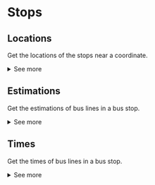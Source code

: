 # Stops

## Locations
Get the locations of the stops near a coordinate.
<details>
<summary>See more</summary>
To get the locations of the stops near a coordinate, you need to make a GET request to the following URL:
- `{url}/v1/stops/locations?latitude={lat}&longitude={lon}` to get the locations of the stops near a coordinate.

The response code will be `200` or `400`.

### Example Request
```GET http://localhost:8080/v1/bus/stops/locations?latitude=40.37043738780061&longitude=-3.536834949732102```

### Example Response
```json
[
    {
        "codStop": "8_12204",
        "codMode": "8",
        "name": "PºFERROCARRIL-EST.RIVAS URBANIZACIONES",
        "latitude": 40.3671531677246,
        "longitude": -3.54778170585632
    },
    {
        "codStop": "8_15947",
        "codMode": "8",
        "name": "AV.GABRIEL GARCÍA MÁRQUEZ-INSTITUTO",
        "latitude": 40.3627853393555,
        "longitude": -3.54777002334595
    },
    {
        "codStop": "8_16042",
        "codMode": "8",
        "name": "AV.GABRIEL GARCÍA MÁRQUEZ-INSTITUTO",
        "latitude": 40.3627777099609,
        "longitude": -3.54751086235046
    },
    {
        "codStop": "8_07507",
        "codMode": "8",
        "name": "AV.ALMENDROS-BOROS",
        "latitude": 40.361930847168,
        "longitude": -3.53953075408936
    },
    {
        "codStop": "8_07508",
        "codMode": "8",
        "name": "AV.ALMENDROS-URB.EL TEJAR",
        "latitude": 40.3631210327148,
        "longitude": -3.53739666938782
    },
    {
        "codStop": "8_07509",
        "codMode": "8",
        "name": "AV.ALMENDROS-ACEBO",
        "latitude": 40.3652534484863,
        "longitude": -3.5324432849884
    },
    {
        "codStop": "8_07511",
        "codMode": "8",
        "name": "AV.ALMENDROS-RÍO JARAMA",
        "latitude": 40.3654327392578,
        "longitude": -3.53239750862122
    },
    {
        "codStop": "8_07512",
        "codMode": "8",
        "name": "AV.ALMENDROS-ÓPERA",
        "latitude": 40.3632011413574,
        "longitude": -3.53753852844238
    },
    {
        "codStop": "8_07513",
        "codMode": "8",
        "name": "AV.ALMENDROS-AV.ZARZUELA",
        "latitude": 40.3620491027832,
        "longitude": -3.53964948654175
    },
    {
        "codStop": "8_11623",
        "codMode": "9",
        "name": "ENCINA VERDE-COLEGIO",
        "latitude": 40.3617095947266,
        "longitude": -3.53329873085022
    },
    {
        "codStop": "8_11624",
        "codMode": "9",
        "name": "ALOE-ACEBO",
        "latitude": 40.363208770752,
        "longitude": -3.5305073261261
    },
    {
        "codStop": "8_12610",
        "codMode": "9",
        "name": "ALOE-ACEBO",
        "latitude": 40.3632888793945,
        "longitude": -3.53059053421021
    },
    {
        "codStop": "8_15947",
        "codMode": "8",
        "name": "AV.GABRIEL GARCÍA MÁRQUEZ-INSTITUTO",
        "latitude": 40.3627853393555,
        "longitude": -3.54777002334595
    },
    {
        "codStop": "8_16042",
        "codMode": "8",
        "name": "AV.GABRIEL GARCÍA MÁRQUEZ-INSTITUTO",
        "latitude": 40.3627777099609,
        "longitude": -3.54751086235046
    },
    {
        "codStop": "8_20470",
        "codMode": "9",
        "name": "ALOE-TORCADA",
        "latitude": 40.3617324829102,
        "longitude": -3.53391122817993
    },
    {
        "codStop": "8_09012",
        "codMode": "8",
        "name": "AV.ALMENDROS-COLEGIO",
        "latitude": 40.3717498779297,
        "longitude": -3.53174066543579
    },
    {
        "codStop": "8_09069",
        "codMode": "8",
        "name": "AV.ALMENDROS-COLEGIO",
        "latitude": 40.3716430664063,
        "longitude": -3.53188109397888
    },
    {
        "codStop": "8_09070",
        "codMode": "8",
        "name": "PºCHOPERA-INSTITUTO",
        "latitude": 40.3688049316406,
        "longitude": -3.53151726722717
    },
    {
        "codStop": "8_09099",
        "codMode": "8",
        "name": "AV.COVIBAR-PZA.VALENCIA",
        "latitude": 40.3633995056152,
        "longitude": -3.54731559753418
    },
    {
        "codStop": "8_09102",
        "codMode": "8",
        "name": "PºCHOPERA-INSTITUTO",
        "latitude": 40.3686790466309,
        "longitude": -3.53151631355286
    },
    {
        "codStop": "8_11605",
        "codMode": "8",
        "name": "AV.ALMENDROS-CENTRO COMERCIAL",
        "latitude": 40.3758277893066,
        "longitude": -3.53264427185059
    },
    {
        "codStop": "8_11607",
        "codMode": "8",
        "name": "PºPROVINCIAS-COLEGIO",
        "latitude": 40.3734741210938,
        "longitude": -3.53724336624146
    },
    {
        "codStop": "8_11609",
        "codMode": "8",
        "name": "PºPROVINCIAS-VALLADOLID",
        "latitude": 40.3713874816895,
        "longitude": -3.54220938682556
    },
    {
        "codStop": "8_11610",
        "codMode": "8",
        "name": "PºPROVINCIAS-RONDA DE GIJÓN",
        "latitude": 40.3718414306641,
        "longitude": -3.54098796844482
    },
    {
        "codStop": "8_11612",
        "codMode": "8",
        "name": "PºPROVINCIAS-RONDA DE OVIEDO",
        "latitude": 40.3692321777344,
        "longitude": -3.54795169830322
    },
    {
        "codStop": "8_11614",
        "codMode": "8",
        "name": "PºCHOPERA-ROBLES",
        "latitude": 40.3675956726074,
        "longitude": -3.53413414955139
    },
    {
        "codStop": "8_11615",
        "codMode": "8",
        "name": "PºCHOPERA-ROBLES",
        "latitude": 40.3670883178711,
        "longitude": -3.53499007225037
    },
    {
        "codStop": "8_11616",
        "codMode": "8",
        "name": "PºCHOPERA-TILOS",
        "latitude": 40.3655128479004,
        "longitude": -3.5386757850647
    },
    {
        "codStop": "8_11617",
        "codMode": "8",
        "name": "PºCHOPERA-TILOS",
        "latitude": 40.3654937744141,
        "longitude": -3.53838133811951
    },
    {
        "codStop": "8_11618",
        "codMode": "8",
        "name": "NIBELUNGOS-AV.ZARZUELA",
        "latitude": 40.3640365600586,
        "longitude": -3.54179692268372
    },
    {
        "codStop": "8_11619",
        "codMode": "8",
        "name": "NIBELUNGOS-AV.ZARZUELA",
        "latitude": 40.3639640808105,
        "longitude": -3.5417492389679
    },
    {
        "codStop": "8_12060",
        "codMode": "8",
        "name": "PºLAS PROVINCIAS-SEVILLA",
        "latitude": 40.3753128051758,
        "longitude": -3.52945971488953
    },
    {
        "codStop": "8_12061",
        "codMode": "8",
        "name": "PICOS DE URBIÓN-HUELVA",
        "latitude": 40.373779296875,
        "longitude": -3.52541923522949
    },
    {
        "codStop": "8_12062",
        "codMode": "8",
        "name": "PICOS DE URBIÓN-CERPA",
        "latitude": 40.3731651306152,
        "longitude": -3.52974915504456
    },
    {
        "codStop": "8_12063",
        "codMode": "8",
        "name": "PICOS DE URBIÓN-CAZORLA",
        "latitude": 40.3730850219727,
        "longitude": -3.52959537506104
    },
    {
        "codStop": "8_12064",
        "codMode": "8",
        "name": "PICOS DE URBIÓN-CAÑADAS",
        "latitude": 40.3737373352051,
        "longitude": -3.52517151832581
    },
    {
        "codStop": "8_12065",
        "codMode": "8",
        "name": "PºLAS PROVINCIAS-SEVILLA",
        "latitude": 40.3754920959473,
        "longitude": -3.52964973449707
    },
    {
        "codStop": "8_12203",
        "codMode": "8",
        "name": "PºPROVINCIAS-CÁCERES",
        "latitude": 40.3691520690918,
        "longitude": -3.54778623580933
    },
    {
        "codStop": "8_12204",
        "codMode": "8",
        "name": "PºFERROCARRIL-EST.RIVAS URBANIZACIONES",
        "latitude": 40.3671531677246,
        "longitude": -3.54778170585632
    },
    {
        "codStop": "8_16069",
        "codMode": "8",
        "name": "PºFERROCARRIL-EST.RIVAS URBANIZACIONES",
        "latitude": 40.3673248291016,
        "longitude": -3.5477831363678
    },
    {
        "codStop": "8_18266",
        "codMode": "8",
        "name": "AV.ALMENDROS-ISADORA DUNCAN",
        "latitude": 40.3789443969727,
        "longitude": -3.53319907188416
    },
    {
        "codStop": "8_18777",
        "codMode": "8",
        "name": "AV.ALMENDROS-DÉBORA ARANGO",
        "latitude": 40.3756141662598,
        "longitude": -3.53235983848572
    },
    {
        "codStop": "8_18778",
        "codMode": "8",
        "name": "AV.ALMENDROS-ISADORA DUNCAN",
        "latitude": 40.3786735534668,
        "longitude": -3.53277277946472
    },
    {
        "codStop": "8_18779",
        "codMode": "8",
        "name": "AV.OCHO DE MARZO-CIUDAD EDUCATIVA",
        "latitude": 40.3790512084961,
        "longitude": -3.53718161582947
    },
    {
        "codStop": "8_18780",
        "codMode": "8",
        "name": "AV.TIERRA-AV.OCHO DE MARZO",
        "latitude": 40.3781394958496,
        "longitude": -3.53928303718567
    },
    {
        "codStop": "8_18781",
        "codMode": "8",
        "name": "PºPROVINCIAS-SAN SEBASTIÁN",
        "latitude": 40.3733444213867,
        "longitude": -3.53819632530212
    },
    {
        "codStop": "8_18782",
        "codMode": "8",
        "name": "AV.TIERRA-AV.OCHO DE MARZO",
        "latitude": 40.3781242370605,
        "longitude": -3.53870558738709
    },
    {
        "codStop": "8_18783",
        "codMode": "8",
        "name": "AV.OCHO DE MARZO-CIUDAD EDUCATIVA",
        "latitude": 40.3788528442383,
        "longitude": -3.53666162490845
    },
    {
        "codStop": "8_20276",
        "codMode": "8",
        "name": "AV.TIERRA-DULCE CHACÓN",
        "latitude": 40.3747901916504,
        "longitude": -3.53923273086548
    },
    {
        "codStop": "8_20277",
        "codMode": "8",
        "name": "AV.TIERRA-DULCE CHACÓN",
        "latitude": 40.3748626708984,
        "longitude": -3.53896236419678
    },
    {
        "codStop": "8_20708",
        "codMode": "8",
        "name": "PºPROVINCIAS-AV.VÍCTIMAS DEL TERRORISMO",
        "latitude": 40.3703002929688,
        "longitude": -3.54563999176025
    },
    {
        "codStop": "8_20709",
        "codMode": "8",
        "name": "PºPROVINCIAS-AV.VÍCTIMAS DEL TERRORISMO",
        "latitude": 40.3701553344727,
        "longitude": -3.54533267021179
    },
    {
        "codStop": "8_09099",
        "codMode": "8",
        "name": "AV.COVIBAR-PZA.VALENCIA",
        "latitude": 40.3633995056152,
        "longitude": -3.54731559753418
    },
    {
        "codStop": "8_09100",
        "codMode": "9",
        "name": "AV.COVIBAR-INSTITUTO",
        "latitude": 40.3634071350098,
        "longitude": -3.54751586914063
    },
    {
        "codStop": "8_07507",
        "codMode": "8",
        "name": "AV.ALMENDROS-BOROS",
        "latitude": 40.361930847168,
        "longitude": -3.53953075408936
    },
    {
        "codStop": "8_07508",
        "codMode": "8",
        "name": "AV.ALMENDROS-URB.EL TEJAR",
        "latitude": 40.3631210327148,
        "longitude": -3.53739666938782
    },
    {
        "codStop": "8_07509",
        "codMode": "8",
        "name": "AV.ALMENDROS-ACEBO",
        "latitude": 40.3652534484863,
        "longitude": -3.5324432849884
    },
    {
        "codStop": "8_07511",
        "codMode": "8",
        "name": "AV.ALMENDROS-RÍO JARAMA",
        "latitude": 40.3654327392578,
        "longitude": -3.53239750862122
    },
    {
        "codStop": "8_07512",
        "codMode": "8",
        "name": "AV.ALMENDROS-ÓPERA",
        "latitude": 40.3632011413574,
        "longitude": -3.53753852844238
    },
    {
        "codStop": "8_07513",
        "codMode": "8",
        "name": "AV.ALMENDROS-AV.ZARZUELA",
        "latitude": 40.3620491027832,
        "longitude": -3.53964948654175
    },
    {
        "codStop": "8_09012",
        "codMode": "8",
        "name": "AV.ALMENDROS-COLEGIO",
        "latitude": 40.3717498779297,
        "longitude": -3.53174066543579
    },
    {
        "codStop": "8_09069",
        "codMode": "8",
        "name": "AV.ALMENDROS-COLEGIO",
        "latitude": 40.3716430664063,
        "longitude": -3.53188109397888
    },
    {
        "codStop": "8_11605",
        "codMode": "8",
        "name": "AV.ALMENDROS-CENTRO COMERCIAL",
        "latitude": 40.3758277893066,
        "longitude": -3.53264427185059
    },
    {
        "codStop": "8_11609",
        "codMode": "8",
        "name": "PºPROVINCIAS-VALLADOLID",
        "latitude": 40.3713874816895,
        "longitude": -3.54220938682556
    },
    {
        "codStop": "8_11610",
        "codMode": "8",
        "name": "PºPROVINCIAS-RONDA DE GIJÓN",
        "latitude": 40.3718414306641,
        "longitude": -3.54098796844482
    },
    {
        "codStop": "8_11612",
        "codMode": "8",
        "name": "PºPROVINCIAS-RONDA DE OVIEDO",
        "latitude": 40.3692321777344,
        "longitude": -3.54795169830322
    },
    {
        "codStop": "8_12203",
        "codMode": "8",
        "name": "PºPROVINCIAS-CÁCERES",
        "latitude": 40.3691520690918,
        "longitude": -3.54778623580933
    },
    {
        "codStop": "8_15869",
        "codMode": "8",
        "name": "AV.ALMENDROS-PºCHOPERA",
        "latitude": 40.3693580627441,
        "longitude": -3.53134489059448
    },
    {
        "codStop": "8_18266",
        "codMode": "8",
        "name": "AV.ALMENDROS-ISADORA DUNCAN",
        "latitude": 40.3789443969727,
        "longitude": -3.53319907188416
    },
    {
        "codStop": "8_18777",
        "codMode": "8",
        "name": "AV.ALMENDROS-DÉBORA ARANGO",
        "latitude": 40.3756141662598,
        "longitude": -3.53235983848572
    },
    {
        "codStop": "8_18778",
        "codMode": "8",
        "name": "AV.ALMENDROS-ISADORA DUNCAN",
        "latitude": 40.3786735534668,
        "longitude": -3.53277277946472
    },
    {
        "codStop": "8_18779",
        "codMode": "8",
        "name": "AV.OCHO DE MARZO-CIUDAD EDUCATIVA",
        "latitude": 40.3790512084961,
        "longitude": -3.53718161582947
    },
    {
        "codStop": "8_18780",
        "codMode": "8",
        "name": "AV.TIERRA-AV.OCHO DE MARZO",
        "latitude": 40.3781394958496,
        "longitude": -3.53928303718567
    },
    {
        "codStop": "8_18782",
        "codMode": "8",
        "name": "AV.TIERRA-AV.OCHO DE MARZO",
        "latitude": 40.3781242370605,
        "longitude": -3.53870558738709
    },
    {
        "codStop": "8_18783",
        "codMode": "8",
        "name": "AV.OCHO DE MARZO-CIUDAD EDUCATIVA",
        "latitude": 40.3788528442383,
        "longitude": -3.53666162490845
    },
    {
        "codStop": "8_20276",
        "codMode": "8",
        "name": "AV.TIERRA-DULCE CHACÓN",
        "latitude": 40.3747901916504,
        "longitude": -3.53923273086548
    },
    {
        "codStop": "8_20277",
        "codMode": "8",
        "name": "AV.TIERRA-DULCE CHACÓN",
        "latitude": 40.3748626708984,
        "longitude": -3.53896236419678
    },
    {
        "codStop": "8_20708",
        "codMode": "8",
        "name": "PºPROVINCIAS-AV.VÍCTIMAS DEL TERRORISMO",
        "latitude": 40.3703002929688,
        "longitude": -3.54563999176025
    },
    {
        "codStop": "8_20709",
        "codMode": "8",
        "name": "PºPROVINCIAS-AV.VÍCTIMAS DEL TERRORISMO",
        "latitude": 40.3701553344727,
        "longitude": -3.54533267021179
    },
    {
        "codStop": "8_20710",
        "codMode": "8",
        "name": "AV.ALMENDROS-Pº CHOPERA",
        "latitude": 40.3686447143555,
        "longitude": -3.53111553192139
    }
]
```
</details>

## Estimations
Get the estimations of bus lines in a bus stop.
<details>
<summary>See more</summary>
To get the estimations of bus lines in a bus stop, you need make a GET request to the following endpoint:
- `{url}/v1/stops/{stopCodes}/estimations`

The response code will be `200` or `400`.

### Example Request
```GET http://localhost:8080/v1/bus/stops/08242/estimations```

### Example Response
```json
{
    "data": {
        "name": "PZA.ALCALDE JUAN VERGARA-LEGANÉS",
        "estimatedTimes": [
            {
                "lineCode": "8__447___",
                "codMode": "8",
                "codVehicle": "",
                "time": 1689534688000
            },
            {
                "lineCode": "9__3__065_",
                "codMode": "9",
                "codVehicle": "",
                "time": 1689535381000
            },
            {
                "lineCode": "9__3__065_",
                "codMode": "9",
                "codVehicle": "",
                "time": 1689535440000
            },
            {
                "lineCode": "9__2__065_",
                "codMode": "9",
                "codVehicle": "",
                "time": 1689535602000
            },
            {
                "lineCode": "8__448___",
                "codMode": "8",
                "codVehicle": "",
                "time": 1689535956000
            },
            {
                "lineCode": "9__4__065_",
                "codMode": "9",
                "codVehicle": "",
                "time": 1689536114000
            },
            {
                "lineCode": "8__450___",
                "codMode": "8",
                "codVehicle": "",
                "time": 1689536204000
            },
            {
                "lineCode": "8__468___",
                "codMode": "8",
                "codVehicle": "",
                "time": 1689536249000
            },
            {
                "lineCode": "8__428___",
                "codMode": "8",
                "codVehicle": "",
                "time": 1689536251000
            },
            {
                "lineCode": "8__462___",
                "codMode": "8",
                "codVehicle": "",
                "time": 1689536732000
            },
            {
                "lineCode": "8__450___",
                "codMode": "8",
                "codVehicle": "",
                "time": 1689538011000
            },
            {
                "lineCode": "9__3__065_",
                "codMode": "9",
                "codVehicle": "",
                "time": 1689538080000
            },
            {
                "lineCode": "8__447___",
                "codMode": "8",
                "codVehicle": "",
                "time": 1689538140000
            },
            {
                "lineCode": "9__2__065_",
                "codMode": "9",
                "codVehicle": "",
                "time": 1689538260000
            },
            {
                "lineCode": "8__428___",
                "codMode": "8",
                "codVehicle": "",
                "time": 1689538420000
            },
            {
                "lineCode": "8__448___",
                "codMode": "8",
                "codVehicle": "",
                "time": 1689538785000
            },
            {
                "lineCode": "9__4__065_",
                "codMode": "9",
                "codVehicle": "",
                "time": 1689539220000
            },
            {
                "lineCode": "8__468___",
                "codMode": "8",
                "codVehicle": "",
                "time": 1689539568000
            },
            {
                "lineCode": "8__450___",
                "codMode": "8",
                "codVehicle": "",
                "time": 1689539760000
            },
            {
                "lineCode": "8__447___",
                "codMode": "8",
                "codVehicle": "",
                "time": 1689540240000
            },
            {
                "lineCode": "9__2__065_",
                "codMode": "9",
                "codVehicle": "",
                "time": 1689540300000
            },
            {
                "lineCode": "8__428___",
                "codMode": "8",
                "codVehicle": "",
                "time": 1689540520000
            },
            {
                "lineCode": "8__468___",
                "codMode": "8",
                "codVehicle": "",
                "time": 1689541260000
            },
            {
                "lineCode": "8__448___",
                "codMode": "8",
                "codVehicle": "",
                "time": 1689541440000
            },
            {
                "lineCode": "9__4__065_",
                "codMode": "9",
                "codVehicle": "",
                "time": 1689541860000
            }
        ]
    },
    "lastTime": 1689534681714
}
```
</details>

## Times
Get the times of bus lines in a bus stop.
<details>
<summary>See more</summary>
To get the times of bus lines in a bus stop, you need make a GET request to the following endpoint:
- `{url}/v1/stops/{stopCodes}/times`
- `{url}/v1/stops/{stopCodes}/times/cached` (cached response, this endpoint is faster but can be outdated if no one has made a request in minutes)
- `{url}/v1/stops/{stopCodes}/times/subscribe` (websocket endpoint, you can subscribe to a bus stop and receive the times in real time)

The response code will be `200` or `400`.

### Example Request
```GET http://localhost:8080/v1/bus/stops/08242/times```

### Example Response
```json
{
    "data": {
        "name": "PZA.ALCALDE JUAN VERGARA-LEGANÉS",
        "times": [
            {
                "lineCode": "8__447___",
                "codMode": "8",
                "destination": "MADRID (Plaza de Legazpi)-GETAFE (Hospital)",
                "codVehicle": "",
                "time": 1689535140000
            },
            {
                "lineCode": "9__3__065_",
                "codMode": "9",
                "destination": "AV.LOS ÁNGELES-AMBULATORIO",
                "codVehicle": "",
                "time": 1689535400000
            },
            {
                "lineCode": "9__3__065_",
                "codMode": "9",
                "destination": "AV.LOS ÁNGELES-AMBULATORIO",
                "codVehicle": "",
                "time": 1689535440000
            },
            {
                "lineCode": "9__2__065_",
                "codMode": "9",
                "destination": "PºJUAN JOSÉ ROSÓN-EST.ARROYO CULEBRO",
                "codVehicle": "",
                "time": 1689535614000
            },
            {
                "lineCode": "8__448___",
                "codMode": "8",
                "destination": "MADRID (Pza.de Legazpi)-GETAFE (Hospital)",
                "codVehicle": "",
                "time": 1689536003000
            },
            {
                "lineCode": "9__4__065_",
                "codMode": "9",
                "destination": "VIENTO-CASERÍO DE PERALES",
                "codVehicle": "",
                "time": 1689536115000
            },
            {
                "lineCode": "8__450___",
                "codMode": "8",
                "destination": "GETAFE (Dr. Sanchez Morate, 35)-ALCORCON (Av. Olímpico Fco. Fdez Ochoa)",
                "codVehicle": "",
                "time": 1689536206000
            },
            {
                "lineCode": "8__468___",
                "codMode": "8",
                "destination": "GETAFE (Est. Getafe Centro)-GRIÑON",
                "codVehicle": "",
                "time": 1689536250000
            },
            {
                "lineCode": "8__428___",
                "codMode": "8",
                "destination": "VALDEMORO (Avenida de España)-GETAFE (c/ Leganes/Hospital)",
                "codVehicle": "",
                "time": 1689536509000
            },
            {
                "lineCode": "8__462___",
                "codMode": "8",
                "destination": "PARLA (calle Pinto)-GETAFE PASO APROXIMADO AV.LIBERTAD-HOSPITAL DE GETAFE",
                "codVehicle": "",
                "time": 1689536901000
            },
            {
                "lineCode": "8__447___",
                "codMode": "8",
                "destination": "MADRID (Plaza de Legazpi)-GETAFE (Hospital)",
                "codVehicle": "",
                "time": 1689537330000
            },
            {
                "lineCode": "9__2__065_",
                "codMode": "9",
                "destination": "PºJUAN JOSÉ ROSÓN-EST.ARROYO CULEBRO",
                "codVehicle": "",
                "time": 1689537718000
            },
            {
                "lineCode": "8__450___",
                "codMode": "8",
                "destination": "GETAFE (Dr. Sanchez Morate, 35)-ALCORCON (Av. Olímpico Fco. Fdez Ochoa)",
                "codVehicle": "",
                "time": 1689538012000
            },
            {
                "lineCode": "9__3__065_",
                "codMode": "9",
                "destination": "AV.LOS ÁNGELES-AMBULATORIO",
                "codVehicle": "",
                "time": 1689538080000
            },
            {
                "lineCode": "8__428___",
                "codMode": "8",
                "destination": "VALDEMORO (Avenida de España)-GETAFE (c/ Leganes/Hospital)",
                "codVehicle": "",
                "time": 1689538619000
            },
            {
                "lineCode": "8__448___",
                "codMode": "8",
                "destination": "MADRID (Pza.de Legazpi)-GETAFE (Hospital)",
                "codVehicle": "",
                "time": 1689538783000
            },
            {
                "lineCode": "9__4__065_",
                "codMode": "9",
                "destination": "VIENTO-CASERÍO DE PERALES",
                "codVehicle": "",
                "time": 1689539105000
            },
            {
                "lineCode": "8__468___",
                "codMode": "8",
                "destination": "GETAFE (Est. Getafe Centro)-GRIÑON",
                "codVehicle": "",
                "time": 1689539568000
            },
            {
                "lineCode": "8__450___",
                "codMode": "8",
                "destination": "GETAFE (Dr. Sanchez Morate, 35)-ALCORCON (Av. Olímpico Fco. Fdez Ochoa)",
                "codVehicle": "",
                "time": 1689539760000
            },
            {
                "lineCode": "8__447___",
                "codMode": "8",
                "destination": "MADRID (Plaza de Legazpi)-GETAFE (Hospital)",
                "codVehicle": "",
                "time": 1689540240000
            },
            {
                "lineCode": "9__2__065_",
                "codMode": "9",
                "destination": "PºJUAN JOSÉ ROSÓN-EST.ARROYO CULEBRO",
                "codVehicle": "",
                "time": 1689540300000
            },
            {
                "lineCode": "8__428___",
                "codMode": "8",
                "destination": "VALDEMORO (Avenida de España)-GETAFE (c/ Leganes/Hospital)",
                "codVehicle": "",
                "time": 1689540520000
            },
            {
                "lineCode": "8__468___",
                "codMode": "8",
                "destination": "GETAFE (Est. Getafe Centro)-GRIÑON",
                "codVehicle": "",
                "time": 1689541260000
            },
            {
                "lineCode": "8__448___",
                "codMode": "8",
                "destination": "MADRID (Pza.de Legazpi)-GETAFE (Hospital)",
                "codVehicle": "",
                "time": 1689541440000
            },
            {
                "lineCode": "9__4__065_",
                "codMode": "9",
                "destination": "VIENTO-CASERÍO DE PERALES",
                "codVehicle": "",
                "time": 1689541860000
            }
        ]
    },
    "lastTime": 1689534982807
}
```
</details>